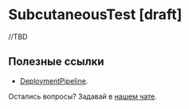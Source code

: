 # SubcutaneousTest [draft]

//TBD

## Полезные ссылки

- [DeploymentPipeline](https://martinfowler.com/bliki/DeploymentPipeline.html).

Остались вопросы? Задавай в [нашем чате](https://t.me/technicalexcellenceru).
